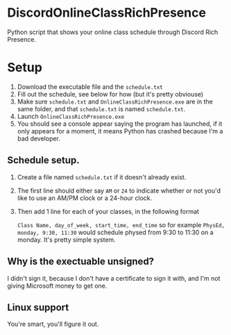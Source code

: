 # DiscordOnlineClassRichPresence
Python script that shows your online class schedule through Discord Rich Presence.

# Setup
1. Download the executable file and the `schedule.txt`
2. Fill out the schedule, see below for how (but it's pretty obviouse)
3. Make sure `schedule.txt` and `OnlineClassRichPresence.exe` are in the same folder,
   and that `schedule.txt` is named `schedule.txt`.
4. Launch `OnlineClassRichPresence.exe`
5. You should see a console appear saying the program has launched, if it only appears for
   a moment, it means Python has crashed because I'm a bad developer.
   
## Schedule setup.

1. Create a file named `schedule.txt` if it doesn't already exist.
2. The first line should either say `AM` or `24` to indicate whether or not
   you'd like to use an AM/PM clock or a 24-hour clock.
3. Then add 1 line for each of your classes, in the following format

    `Class Name, day_of_week, start_time, end_time`
    so for example
    `PhysEd, monday, 9:30, 11:30`
    would schedule physed from 9:30 to 11:30 on a monday. It's pretty simple system.
    

## Why is the exectuable unsigned?
I didn't sign it, because I don't have a certificate to sign it with, and I'm not giving 
Microsoft money to get one. 

## Linux support
You're smart, you'll figure it out.

